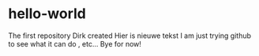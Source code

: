 # hello-world
The first repository Dirk created
Hier is nieuwe tekst
I am just trying github to see what it can do , etc...
Bye for now!
